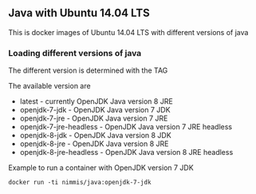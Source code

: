 ## Java with Ubuntu 14.04 LTS

This is docker images of Ubuntu 14.04 LTS with different versions of java

### Loading different versions of java

The different version is determined with the TAG 

The available version are 

* latest - currently OpenJDK Java version 8 JRE
* openjdk-7-jdk          - OpenJDK Java version 7 JDK
* openjdk-7-jre          - OpenJDK Java version 7 JRE
* openjdk-7-jre-headless - OpenJDK Java version 7 JRE headless
* openjdk-8-jdk          - OpenJDK Java version 8 JDK
* openjdk-8-jre          - OpenJDK Java version 8 JRE
* openjdk-8-jre-headless - OpenJDK Java version 8 JRE headless

Example to run a container with OpenJDK version 7 JDK

	docker run -ti nimmis/java:openjdk-7-jdk


